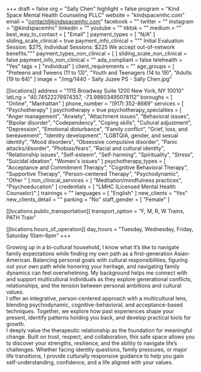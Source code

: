 +++
draft = false
org = "Sally Chen"
highlight = false
program = "Kind Space Mental Health Counseling PLLC"
website = "kindspacemhc.com"
email = "contact@kindspacemhc.com"
facebook = ""
twitter = ""
instagram = "@kindspacemhc"
linkedin = ""
youtube = ""
tiktok = ""
medium = ""
best_way_to_contact = [ "Email" ]
payment_types = [ "N/A" ]
sliding_scale_clinical = true
payment_info_clinical = """
Initial Evaluation Session: $275, Individual Sessions: $225
We accept out-of-network benefits."""
payment_types_non_clinical = [ ]
sliding_scale_non_clinical = false
payment_info_non_clinical = ""
ada_compliant = false
telehealth = "Yes"
tags = [ "individual" ]
client_requirements = ""
age_groups = [
  "Preteens and Tweens (11 to 13)",
  "Youth and Teenagers (14 to 19)",
  "Adults (19 to 64)"
]
image = "/img/1440 - Sally Juzee PS - Sally Chen.jpg"

[[locations]]
address = "1115 Broadway Suite 1200 New York, NY 10010"
latLng = "40.74522276974357, -73.98603495078112"
boroughs = [ "Online", "Manhattan" ]
phone_number = "(917) 352-8669"
services = [ "Psychotherapy" ]
psychotherapy = true
psychotherapy_specialties = [
  "Anger management",
  "Anxiety",
  "Attachment issues",
  "Behavioral issues",
  "Bipolar disorder",
  "Codependency",
  "Coping skills",
  "Cultural adjustment",
  "Depression",
  "Emotional disturbance",
  "Family conflict",
  "Grief, loss, and bereavement",
  "Identity development",
  "LGBTQIA, gender, and sexual identity",
  "Mood disorders",
  "Obsessive compulsive disorder",
  "Panic attacks/disorder",
  "Phobias/fears",
  "Racial and cultural identity",
  "Relationship issues",
  "Self-esteem",
  "Self-harming",
  "Spirituality",
  "Stress",
  "Suicidal ideation",
  "Women's issues"
]
psychotherapy_types = [
  "Acceptance and Commitment Therapy",
  "Cognitive Behavioral Therapy",
  "Supportive Therapy",
  "Person-centered Therapy",
  "Psychodynamic",
  "Other "
]
non_clinical_services = [ "Meditation/mindfulness practices", "Psychoeducation" ]
credentials = [ "LMHC (Licensed Mental Health Counselor)" ]
trainings = ""
languages = [ "English" ]
new_clients = "Yes"
new_clients_detail = ""
parking = "No"
staff_gender = [ "Female" ]

  [[locations.public_transportation]]
  transport_option = "F, M, R, W Trains, PATH Train"

  [[locations.hours_of_operation]]
  day_hours = "Tuesday, Wednesday, Friday, Saturday 10am-6pm"
+++

Growing up in a bi-cultural household, I know what it’s like to navigate family expectations while finding my own path as a first-generation Asian-American. Balancing personal goals with cultural responsibilities, figuring out your own path while honoring your heritage, and navigating family dynamics can feel overwhelming. My background helps me connect with and support multicultural individuals as they explore generational conflicts, relationships, and the tension between personal ambitions and cultural values. <br>
I offer an integrative, person-centered approach with a multicultural lens, blending psychodynamic, cognitive-behavioral, and acceptance-based techniques. Together, we explore how past experiences shape your present, identify patterns holding you back, and develop practical tools for growth. <br>
I deeply value the therapeutic relationship as the foundation for meaningful change. Built on trust, respect, and collaboration, this safe space allows you to discover your strengths, resilience, and the ability to navigate life’s challenges. Whether facing identity questions, family pressures, or major life transitions, I provide culturally responsive guidance to help you gain self-understanding, confidence, and a life aligned with your values. <br>
